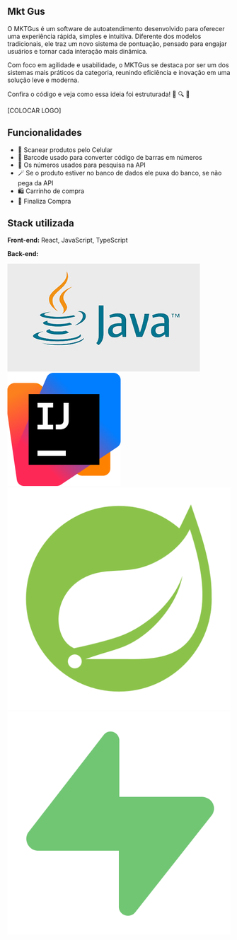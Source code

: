 
## Mkt Gus   

O MKTGus é um software de autoatendimento desenvolvido para oferecer uma experiência rápida, simples e intuitiva.
Diferente dos modelos tradicionais, ele traz um novo sistema de pontuação, pensado para engajar usuários e tornar cada interação mais dinâmica.

Com foco em agilidade e usabilidade, o MKTGus se destaca por ser um dos sistemas mais práticos da categoria, reunindo eficiência e inovação em uma solução leve e moderna.

Confira o código e veja como essa ideia foi estruturada! 👀 🔍 📂


[COLOCAR LOGO]


## Funcionalidades

- 📡 Scanear produtos pelo Celular
- 🧬 Barcode usado para converter código de barras em números
- 🔢 Os números usados para pesquisa na API
- 🪄 Se o produto estiver no banco de dados ele puxa do banco, se não pega da API
- 🛍️ Carrinho de compra
- 🎁 Finaliza Compra


## Stack utilizada

**Front-end:** React, JavaScript, TypeScript

**Back-end:**

![Java](./assetsReadMe/Java.jpg)
![IntelliJ](./assetsReadMe/IntelliJ.png) 
![SpringBoot](./assetsReadMe/SprinBoot.png) 
![Supabase](./assetsReadMe/Supabase.png)

